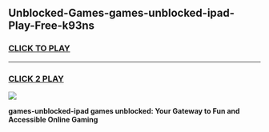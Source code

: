 
## Unblocked-Games-games-unblocked-ipad-Play-Free-k93ns
<h3>
<a href="https://premium76.site?title=games-unblocked-ipad&ref=20A">CLICK TO PLAY</a></h3>
<hr>

<h3>
<a href="https://premium76.site?title=games-unblocked-ipad&ref=20A">CLICK 2 PLAY</a>
  
</h3>

<a href="https://premium76.site?title=games-unblocked-ipad&ref=20A"><img src="https://clearcache.store/games.png"></a>


**games-unblocked-ipad games unblocked: Your Gateway to Fun and Accessible Online Gaming**
